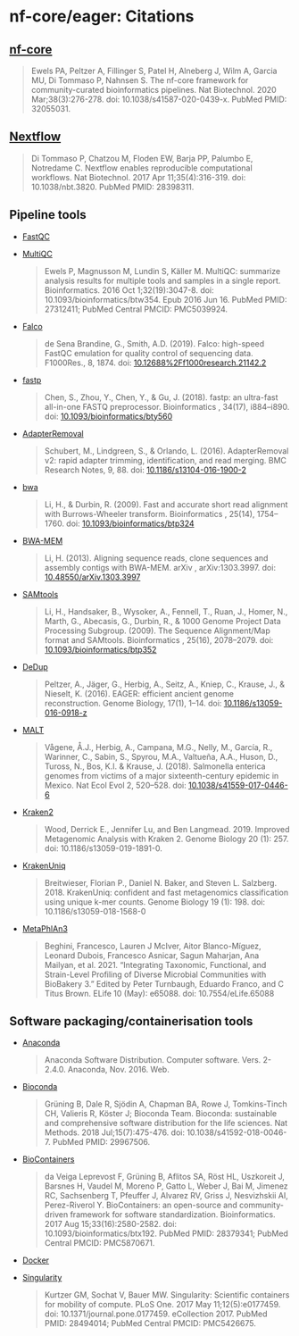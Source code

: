 # nf-core/eager: Citations

## [nf-core](https://pubmed.ncbi.nlm.nih.gov/32055031/)

> Ewels PA, Peltzer A, Fillinger S, Patel H, Alneberg J, Wilm A, Garcia MU, Di Tommaso P, Nahnsen S. The nf-core framework for community-curated bioinformatics pipelines. Nat Biotechnol. 2020 Mar;38(3):276-278. doi: 10.1038/s41587-020-0439-x. PubMed PMID: 32055031.

## [Nextflow](https://pubmed.ncbi.nlm.nih.gov/28398311/)

> Di Tommaso P, Chatzou M, Floden EW, Barja PP, Palumbo E, Notredame C. Nextflow enables reproducible computational workflows. Nat Biotechnol. 2017 Apr 11;35(4):316-319. doi: 10.1038/nbt.3820. PubMed PMID: 28398311.

## Pipeline tools

- [FastQC](https://www.bioinformatics.babraham.ac.uk/projects/fastqc/)

- [MultiQC](https://pubmed.ncbi.nlm.nih.gov/27312411/)

  > Ewels P, Magnusson M, Lundin S, Käller M. MultiQC: summarize analysis results for multiple tools and samples in a single report. Bioinformatics. 2016 Oct 1;32(19):3047-8. doi: 10.1093/bioinformatics/btw354. Epub 2016 Jun 16. PubMed PMID: 27312411; PubMed Central PMCID: PMC5039924.

- [Falco](https://doi.org/10.12688%2Ff1000research.21142.2)

  > de Sena Brandine, G., Smith, A.D. (2019). Falco: high-speed FastQC emulation for quality control of sequencing data. F1000Res., 8, 1874. doi: [10.12688%2Ff1000research.21142.2](https://doi.org/10.12688%2Ff1000research.21142.2)

- [fastp](https://doi.org/10.1093/bioinformatics/bty560)

  > Chen, S., Zhou, Y., Chen, Y., & Gu, J. (2018). fastp: an ultra-fast all-in-one FASTQ preprocessor. Bioinformatics , 34(17), i884–i890. doi: [10.1093/bioinformatics/bty560](https://doi.org/10.1093/bioinformatics/bty560)

- [AdapterRemoval](https://doi.org/10.1186/s13104-016-1900-2)

  > Schubert, M., Lindgreen, S., & Orlando, L. (2016). AdapterRemoval v2: rapid adapter trimming, identification, and read merging. BMC Research Notes, 9, 88. doi: [10.1186/s13104-016-1900-2](https://doi.org/10.1186/s13104-016-1900-2)

- [bwa](https://doi.org/10.1093/bioinformatics/btp324)

  > Li, H., & Durbin, R. (2009). Fast and accurate short read alignment with Burrows-Wheeler transform. Bioinformatics , 25(14), 1754–1760. doi: [10.1093/bioinformatics/btp324](https://doi.org/10.1093/bioinformatics/btp324)

- [BWA-MEM](https://doi.org/10.48550/arXiv.1303.3997)

  > Li, H. (2013). Aligning sequence reads, clone sequences and assembly contigs with BWA-MEM. arXiv , arXiv:1303.3997. doi: [10.48550/arXiv.1303.3997](https://doi.org/10.48550/arXiv.1303.3997)

- [SAMtools](https://doi.org/10.1093/bioinformatics/btp324)

  > Li, H., Handsaker, B., Wysoker, A., Fennell, T., Ruan, J., Homer, N., Marth, G., Abecasis, G., Durbin, R., & 1000 Genome Project Data Processing Subgroup. (2009). The Sequence Alignment/Map format and SAMtools. Bioinformatics , 25(16), 2078–2079. doi: [10.1093/bioinformatics/btp352](https://doi.org/10.1093/bioinformatics/btp324)

- [DeDup](https://doi.org/10.1186/s13059-016-0918-z)

  > Peltzer, A., Jäger, G., Herbig, A., Seitz, A., Kniep, C., Krause, J., & Nieselt, K. (2016). EAGER: efficient ancient genome reconstruction. Genome Biology, 17(1), 1–14. doi: [10.1186/s13059-016-0918-z](https://doi.org/10.1186/s13059-016-0918-z)

- [MALT](https://www.nature.com/articles/s41559-017-0446-6)

  > Vågene, Å.J., Herbig, A., Campana, M.G., Nelly, M., García, R., Warinner, C., Sabin, S., Spyrou, M.A., Valtueña, A.A., Huson, D., Tuross, N., Bos, K.I. & Krause, J. (2018). Salmonella enterica genomes from victims of a major sixteenth-century epidemic in Mexico. Nat Ecol Evol 2, 520–528. doi: [10.1038/s41559-017-0446-6](https://doi.org/10.1038/s41559-017-0446-6)

- [Kraken2](https://doi.org/10.1186/s13059-019-1891-0)

  > Wood, Derrick E., Jennifer Lu, and Ben Langmead. 2019. Improved Metagenomic Analysis with Kraken 2. Genome Biology 20 (1): 257. doi: 10.1186/s13059-019-1891-0.

- [KrakenUniq](https://doi.org/10.1186/s13059-018-1568-0)

  > Breitwieser, Florian P., Daniel N. Baker, and Steven L. Salzberg. 2018. KrakenUniq: confident and fast metagenomics classification using unique k-mer counts. Genome Biology 19 (1): 198. doi: 10.1186/s13059-018-1568-0

- [MetaPhlAn3](https://doi.org/10.7554/eLife.65088)

  > Beghini, Francesco, Lauren J McIver, Aitor Blanco-Míguez, Leonard Dubois, Francesco Asnicar, Sagun Maharjan, Ana Mailyan, et al. 2021. “Integrating Taxonomic, Functional, and Strain-Level Profiling of Diverse Microbial Communities with BioBakery 3.” Edited by Peter Turnbaugh, Eduardo Franco, and C Titus Brown. ELife 10 (May): e65088. doi: 10.7554/eLife.65088

## Software packaging/containerisation tools

- [Anaconda](https://anaconda.com)

  > Anaconda Software Distribution. Computer software. Vers. 2-2.4.0. Anaconda, Nov. 2016. Web.

- [Bioconda](https://pubmed.ncbi.nlm.nih.gov/29967506/)

  > Grüning B, Dale R, Sjödin A, Chapman BA, Rowe J, Tomkins-Tinch CH, Valieris R, Köster J; Bioconda Team. Bioconda: sustainable and comprehensive software distribution for the life sciences. Nat Methods. 2018 Jul;15(7):475-476. doi: 10.1038/s41592-018-0046-7. PubMed PMID: 29967506.

- [BioContainers](https://pubmed.ncbi.nlm.nih.gov/28379341/)

  > da Veiga Leprevost F, Grüning B, Aflitos SA, Röst HL, Uszkoreit J, Barsnes H, Vaudel M, Moreno P, Gatto L, Weber J, Bai M, Jimenez RC, Sachsenberg T, Pfeuffer J, Alvarez RV, Griss J, Nesvizhskii AI, Perez-Riverol Y. BioContainers: an open-source and community-driven framework for software standardization. Bioinformatics. 2017 Aug 15;33(16):2580-2582. doi: 10.1093/bioinformatics/btx192. PubMed PMID: 28379341; PubMed Central PMCID: PMC5870671.

- [Docker](https://dl.acm.org/doi/10.5555/2600239.2600241)

- [Singularity](https://pubmed.ncbi.nlm.nih.gov/28494014/)
  > Kurtzer GM, Sochat V, Bauer MW. Singularity: Scientific containers for mobility of compute. PLoS One. 2017 May 11;12(5):e0177459. doi: 10.1371/journal.pone.0177459. eCollection 2017. PubMed PMID: 28494014; PubMed Central PMCID: PMC5426675.
